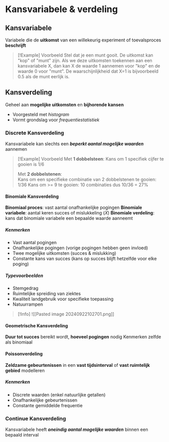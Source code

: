 # Kansvariabele & verdeling
## Kansvariabele

Variabele die de **uitkomst** van een willekeurig experiment of toevalsproces **beschrijft**

>[!Example] Voorbeeld
>Stel dat je een munt gooit. De uitkomst kan "kop" of "munt" zijn. Als we deze uitkomsten toekennen aan een kansvariabele X, dan kan X de waarde 1 aannemen voor "kop" en de waarde 0 voor "munt". De waarschijnlijkheid dat X=1 is bijvoorbeeld 0.5 als de munt eerlijk is.
## Kansverdeling

Geheel aan **mogelijke uitkomsten** en **bijhorende kansen**
- Voorgesteld met *histogram*
- Vormt grondslag voor *frequentiestatistiek*
### Discrete Kansverdeling

Kansvariabele kan slechts een ***beperkt aantal mogelijke waarden*** aannemen

> [!Example] Voorbeeld
> Met **1 dobbelsteen**:
> Kans om 1 specifiek cijfer te gooien is 1/6
>
> Met **2 dobbelstenen**:  
> Kans om een specifieke combinatie van 2 dobbelstenen te gooien: 1/36
> Kans om >= 9 te gooien: 10 combinaties dus 10/36 = 27%
> 

#### Binomiale Kansverdeling

**Binomiaal proces**: vast aantal onafhankelijke pogingen 
**Binomiale variabele**: aantal keren succes of mislukkeling (*X*)
**Binomiale verdeling**: kans dat binomiale variabele een bepaalde waarde aanneemt
##### Kenmerken
- Vast aantal pogingen
- Onafhankelijke pogingen (vorige pogingen hebben geen invloed)
- Twee mogelijke uitkomsten (succes & mislukking)
- Constante kans van succes (kans op succes blijft hetzelfde voor elke poging)
##### Typevoorbeelden
- Stemgedrag
- Ruimtelijke spreiding van ziektes
- Kwaliteit landgebruik voor specifieke toepassing
- Natuurrampen

> [!Info]
> ![[Pasted image 20240922102701.png]]

#### Geometrische Kansverdeling

**Duur tot succes** bereikt wordt, **hoeveel pogingen** nodig
Kenmerken zelfde als binomiaal

#### Poissonverdeling

**Zeldzame gebeurtenissen** in een **vast tijdsinterval** of **vast ruimtelijk gebied** modelleren

##### Kenmerken
- Discrete waarden (enkel natuurlijke getallen)
- Onafhankelijke gebeurtenissen
- Constante gemiddelde frequentie
### Continue Kansverdeling

Kansvariabele heeft ***oneindig aantal mogelijke waarden*** binnen een bepaald interval
